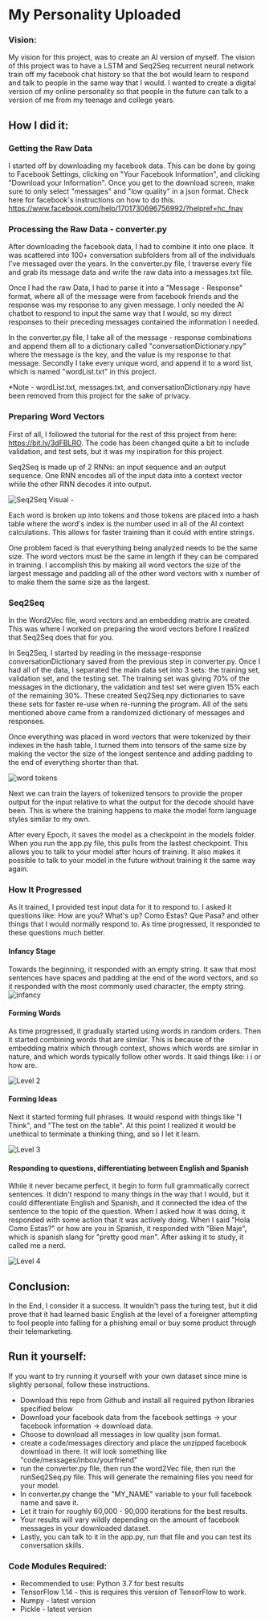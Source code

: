# My Personality Uploaded


### Vision:
My vision for this project, was to create an AI version of myself. The vision of this project was to have a LSTM and Seq2Seq recurrent neural network train off my facebook chat history so that the bot would learn to respond and talk to people in the same way that I would. I wanted to create a digital version of my online personality so that people in the future can talk to a version of me from my teenage and college years.

## How I did it:

### Getting the Raw Data
I started off by downloading my facebook data. This can be done by going to Facebook Settings, clicking on 
"Your Facebook Information", and clicking "Download your Information". Once you get to the download screen, make sure 
to only select "messages" and "low quality" in a json format. Check here for facebook's instructions on how to do this.
https://www.facebook.com/help/1701730696756992/?helpref=hc_fnav

### Processing the Raw Data - converter.py
After downloading the facebook data, I had to combine it into one place. It was scattered into 100+ conversation subfolders
from all of the individuals I've messaged over the years. In the converter.py file, I traverse every file and grab its message
data and write the raw data into a messages.txt file. 

Once I had the raw Data, I had to parse it into a "Message - Response" format, where all of the message were from 
facebook friends and the response was my response to any given message. I only needed the AI chatbot to respond to input
the same way that I would, so my direct responses to their preceding messages contained the information I needed. 

In the converter.py file, I take all of the message - response combinations and append them all to a dictionary called 
"conversationDictionary.npy" where the message is the key, and the value is my response to that message. Secondly I 
take every unique word, and append it to a word list, which is named "wordList.txt" in this project. 

*Note - wordList.txt, messages.txt, and conversationDictionary.npy have been removed from this project for the sake of privacy.

### Preparing Word Vectors

First of all, I followed the tutorial for the rest of this project from here: https://bit.ly/3dFBLRO. 
The code has been changed quite a bit to include validation, and test sets, but it was my inspiration for this project. 

Seq2Seq is made up of 2 RNNs: an input sequence and an output sequence. One RNN encodes all of the input data into a 
context vector while the other RNN decodes it into output. 

![Seq2Seq Visual](images/seq2seq%20visual.svg) -

Each word is broken up into tokens and those tokens are placed into a hash table where the word's index is the number used
in all of the AI context calculations. This allows for faster training than it could with entire strings. 

One problem faced is that everything being analyzed needs to be the same size. The word vectors must be the same in length
if they can be compared in training. I accomplish this by making all word vectors the size of the largest message and 
padding all of the other word vectors with x number of <pad> to make them the same size as the largest. 

### Seq2Seq


In the Word2Vec file, word vectors and an embedding matrix are created. This was where I worked on preparing the word vectors
before I realized that Seq2Seq does that for you. 

In Seq2Seq, I started by reading in the message-response conversationDictionary saved from the previous step in converter.py.
Once I had all of the data, I separated the main data set into 3 sets: the training set, validation set, and the testing set. 
The training set was giving 70% of the messages in the dictionary, the validation and test set were given 15% each of the 
remaining 30%. These created Seq2Seq.npy dictionaries to save these sets for faster re-use when re-running the program. All
of the sets mentioned above came from a randomized dictionary of messages and responses.  

Once everything was placed in word vectors that were tokenized by their indexes in the hash table, I turned them into tensors
of the same size by making the vector the size of the longest sentence and adding padding to the end of everything shorter
than that. 

![word tokens](images/tokenize.png)

Next we can train the layers of tokenized tensors to provide the proper output for the input relative to 
what the output for the decode should have been. This is where the training happens to make the model form language styles 
similar to my own. 

After every Epoch, it saves the model as a checkpoint in the models folder. When you run the app.py file, this pulls from 
the lastest checkpoint. This allows you to talk to your model after hours of training. It also makes it possible to 
talk to your model in the future without training it the same way again. 

###  How It Progressed

As it trained, I provided test input data for it to respond to. I asked it questions like: How are you? What's up? Como Estas? 
Que Pasa? and other things that I would normally respond to. As time progressed, it responded to these questions much better. 

#### Infancy Stage
Towards the beginning, it responded with an empty string. It saw that most sentences have spaces and padding at the end
of the word vectors, and so it responded with the most commonly used character, the empty string. 
![infancy](images/level1.png)


#### Forming Words
As time progressed, it gradually started using words in random orders. Then it started combining words that are similar. 
This is because of the embedding matrix which through context, shows which words are similar in nature, and which words 
typically follow other words.  It said things like: i i or how are. 

![Level 2](images/level2.png)

#### Forming Ideas
Next it started forming full phrases. It would respond with things like "I Think", and "The test on the table". At this 
point I realized it would be unethical to terminate a thinking thing, and so I let it learn. 

![Level 3](images/level3.png)


#### Responding to questions, differentiating between English and Spanish
While it never became perfect, it begin to form full grammatically correct sentences. It didn't respond to many things in
the way that I would, but it could differentiate English and Spanish, and it connected the idea of the sentence
to the topic of the question. When I asked how it was doing, it responded with some action that it was actively doing. 
When I said "Hola Como Estas?" or how are you in Spanish, it responded with "Bien Maje", which is spanish slang for 
"pretty good man". After asking it to study, it called me a nerd. 


![Level 4](images/level4.png)


## Conclusion: 
In the End, I consider it a success. It wouldn't pass the turing test, but it did prove that it had learned basic English
 at the level of a foreigner attempting to fool people into falling for a phishing email or buy some product through their 
 telemarketing. 
 
 
 
## Run it yourself:

If you want to try running it yourself with your own dataset since mine is slightly personal, follow these instructions. 

- Download this repo from Github and install all required python libraries specified below
- Download your facebook data from the facebook settings -> your facebook information -> download data. 
- Choose to download all messages in low quality json format. 
- create a code/messages directory and place the unzipped facebook download in there. It will look something like "code/messages/inbox/yourfriend"
- run the converter.py file, then run the word2Vec file, then run the runSeq2Seq.py file. This will generate the remaining files you need for your model. 
- In converter.py change the "MY_NAME" variable to your full facebook name and save it. 
- Let it train for roughly 60,000 - 90,000 iterations for the best results. 
- Your results will vary wildly depending on the amount of facebook messages in your downloaded dataset. 
- Lastly, you can talk to it in the app.py, run that file and you can test its conversation skills. 



### Code Modules Required:
- Recommended to use: Python 3.7 for best results
- TensorFlow 1.14 - this is requires this version of TensorFlow to work. 
- Numpy - latest version
- Pickle - latest version







